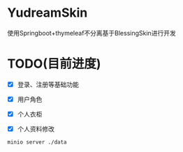 # YudreamSkin

使用Springboot+thymeleaf不分离基于BlessingSkin进行开发

# TODO(目前进度)

- [x] 登录、注册等基础功能
- [x] 用户角色
- [x] 个人衣柜
- [x] 个人资料修改


```bash
minio server ./data
```

